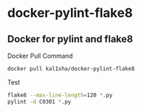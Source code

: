 # docker-pylint-flake8

## Docker for pylint and flake8

Docker Pull Command

```bash
docker pull kal1sha/docker-pylint-flake8
```

Test
```bash
flake8 --max-line-length=120 *.py
pylint -d C0301 *.py
```
